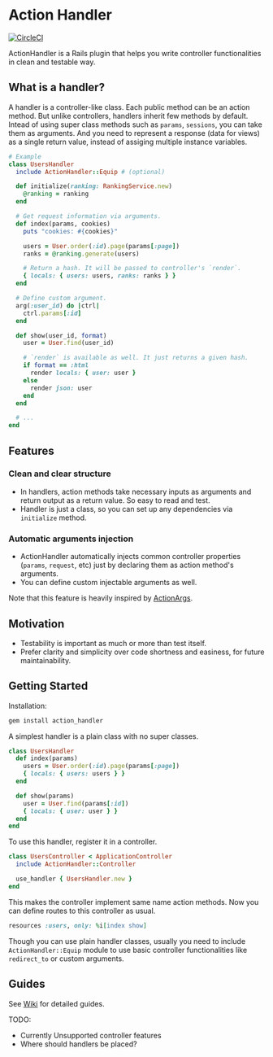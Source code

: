 # Action Handler

[![CircleCI](https://circleci.com/gh/ryym/action_handler.svg?style=svg)](https://circleci.com/gh/ryym/action_handler)

ActionHandler is a Rails plugin that helps you write controller functionalities in clean and testable way.

## What is a handler?

A handler is a controller-like class. Each public method can be an action method.
But unlike controllers, handlers inherit few methods by default.
Intead of using super class methods such as `params`, `sessions`, you can take them as arguments.
And you need to represent a response (data for views) as a single return value,
instead of assiging multiple instance variables.

```ruby
# Example
class UsersHandler
  include ActionHandler::Equip # (optional)

  def initialize(ranking: RankingService.new)
    @ranking = ranking
  end

  # Get request information via arguments.
  def index(params, cookies)
    puts "cookies: #{cookies}"

    users = User.order(:id).page(params[:page])
    ranks = @ranking.generate(users)

    # Return a hash. It will be passed to controller's `render`.
    { locals: { users: users, ranks: ranks } }
  end

  # Define custom argument.
  arg(:user_id) do |ctrl|
    ctrl.params[:id]
  end

  def show(user_id, format)
    user = User.find(user_id)

    # `render` is available as well. It just returns a given hash.
    if format == :html
      render locals: { user: user }
    else
      render json: user
    end
  end

  # ...
end
```

## Features

### Clean and clear structure

- In handlers, action methods take necessary inputs as arguments and
  return output as a return value.
  So easy to read and test.
- Handler is just a class, so you can set up any dependencies via `initialize` method.

### Automatic arguments injection

- ActionHandler automatically injects common controller properties (`params`, `request`, etc)
  just by declaring them as action method's arguments.
- You can define custom injectable arguments as well.

Note that this feature is heavily inspired by [ActionArgs](https://github.com/asakusarb/action_args).

## Motivation

- Testability is important as much or more than test itself.
- Prefer clarity and simplicity over code shortness and easiness, for future maintainability.

## Getting Started

Installation:

```bash
gem install action_handler
```

A simplest handler is a plain class with no super classes.

```ruby
class UsersHandler
  def index(params)
    users = User.order(:id).page(params[:page])
    { locals: { users: users } }
  end

  def show(params)
    user = User.find(params[:id])
    { locals: { user: user } }
  end
end
```

To use this handler, register it in a controller.

```ruby
class UsersController < ApplicationController
  include ActionHandler::Controller

  use_handler { UsersHandler.new }
end
```

This makes the controller implement same name action methods.
Now you can define routes to this controller as usual.

```ruby
resources :users, only: %i[index show]
```


Though you can use plain handler classes, usually you need to include `ActionHandler::Equip` module
to use basic controller functionalities like `redirect_to` or custom arguments.

## Guides

See [Wiki][wiki] for detailed guides.

[wiki]: https://github.com/ryym/action_handler/wiki

TODO:

- Currently Unsupported controller features
- Where should handlers be placed?
